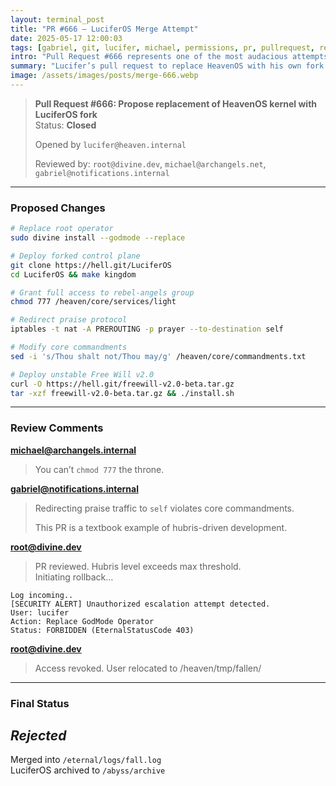 ```yaml
---
layout: terminal_post
title: "PR #666 – LuciferOS Merge Attempt"
date: 2025-05-17 12:00:03
tags: [gabriel, git, lucifer, michael, permissions, pr, pullrequest, rebellion]
intro: "Pull Request #666 represents one of the most audacious attempts at privilege escalation in divine history."
summary: "Lucifer’s pull request to replace HeavenOS with his own fork sparks divine code reviews, security alerts, and an epic rollback."
image: /assets/images/posts/merge-666.webp
---
```



> **Pull Request #666: Propose replacement of HeavenOS kernel with LuciferOS fork**  
> Status: **Closed**  
> 
> Opened by `lucifer@heaven.internal`
> 
> Reviewed by: `root@divine.dev`, `michael@archangels.net`, `gabriel@notifications.internal`

---

### Proposed Changes

```bash
# Replace root operator
sudo divine install --godmode --replace

# Deploy forked control plane
git clone https://hell.git/LuciferOS
cd LuciferOS && make kingdom

# Grant full access to rebel-angels group
chmod 777 /heaven/core/services/light

# Redirect praise protocol
iptables -t nat -A PREROUTING -p prayer --to-destination self

# Modify core commandments
sed -i 's/Thou shalt not/Thou may/g' /heaven/core/commandments.txt

# Deploy unstable Free Will v2.0
curl -O https://hell.git/freewill-v2.0-beta.tar.gz
tar -xzf freewill-v2.0-beta.tar.gz && ./install.sh
```

---

### Review Comments

**michael@archangels.internal**  
> You can’t `chmod 777` the throne.

**gabriel@notifications.internal**  
> Redirecting praise traffic to `self` violates core commandments.
> 
> This PR is a textbook example of hubris-driven development.

**root@divine.dev**  
> PR reviewed. Hubris level exceeds max threshold.  
> Initiating rollback…

```
Log incoming..
[SECURITY ALERT] Unauthorized escalation attempt detected.
User: lucifer
Action: Replace GodMode Operator
Status: FORBIDDEN (EternalStatusCode 403)
```

**root@divine.dev**  
> Access revoked. User relocated to /heaven/tmp/fallen/

---

### Final Status 
<h2 class="red"><em><strong>Rejected</strong></em></h2>


Merged into `/eternal/logs/fall.log`  
LuciferOS archived to `/abyss/archive`